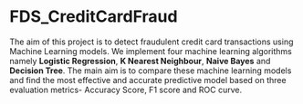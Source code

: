 # FDS_CreditCardFraud
The aim of this project is to detect fraudulent credit card transactions using Machine Learning models.
We implement four machine learning algorithms namely **Logistic Regression**, **K Nearest Neighbour**, **Naive Bayes** and **Decision Tree**.
The main aim is to compare these machine learning models and find the most effective and accurate predictive model based on three evaluation metrics- Accuracy Score, F1 score and ROC curve.

